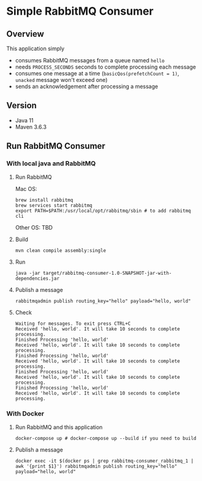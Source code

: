 # Simple RabbitMQ Consumer

## Overview

This application simply
- consumes RabbitMQ messages from a queue named `hello`
- needs `PROCESS_SECONDS` seconds to complete processing each message
- consumes one message at a time (`basicQos(prefetchCount = 1)`, `unacked` message won't exceed one)
- sends an acknowledgement after processing a message

## Version

- Java 11
- Maven 3.6.3

## Run RabbitMQ Consumer

### With local java and RabbitMQ

1. Run RabbitMQ

    Mac OS:

    ```
    brew install rabbitmq
    brew services start rabbitmq
    export PATH=$PATH:/usr/local/opt/rabbitmq/sbin # to add rabbitmq cli
    ```

    Other OS: TBD

1. Build

    ```
    mvn clean compile assembly:single
    ```
1. Run
    ```
    java -jar target/rabbitmq-consumer-1.0-SNAPSHOT-jar-with-dependencies.jar
    ```
1. Publish a message
    ```
    rabbitmqadmin publish routing_key="hello" payload="hello, world"
    ```

1. Check

    ```
    Waiting for messages. To exit press CTRL+C
    Received 'hello, world'. It will take 10 seconds to complete processing.
    Finished Processing 'hello, world'
    Received 'hello, world'. It will take 10 seconds to complete processing.
    Finished Processing 'hello, world'
    Received 'hello, world'. It will take 10 seconds to complete processing.
    Finished Processing 'hello, world'
    Received 'hello, world'. It will take 10 seconds to complete processing.
    Finished Processing 'hello, world'
    Received 'hello, world'. It will take 10 seconds to complete processing.
    ```

### With Docker

1. Run RabbitMQ and this application

    ```
    docker-compose up # docker-compose up --build if you need to build
    ```

1. Publish a message

    ```
    docker exec -it $(docker ps | grep rabbitmq-consumer_rabbitmq_1 | awk '{print $1}') rabbitmqadmin publish routing_key="hello" payload="hello, world"
    ```
